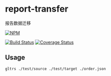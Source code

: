 report-transfer
===============

报告数据迁移

[![NPM](https://nodei.co/npm/report-transfer.png)](https://nodei.co/npm/report-transfer/)

[![Build Status](https://travis-ci.org/dmccer/report-transfer.svg)](https://travis-ci.org/dmccer/report-transfer)
[![Coverage Status](https://coveralls.io/repos/dmccer/report-transfer/badge.png?branch=master)](https://coveralls.io/r/dmccer/report-transfer?branch=master)

## Usage

```bash
gltrs ./test/source ./test/target ./order.json
```
